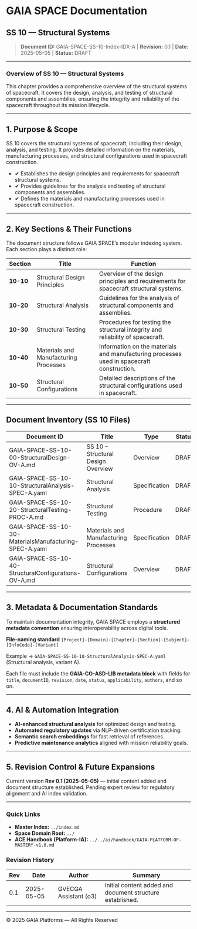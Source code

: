 # GAIA SPACE Documentation

## SS 10 — Structural Systems

> **Document ID:** GAIA-SPACE-SS-10-Index-IDX-A   |   **Revision:** 0.1   |   **Date:** 2025-05-05   |   **Status:** DRAFT

---

### Overview of SS 10 — Structural Systems

This chapter provides a comprehensive overview of the structural systems of spacecraft. It covers the design, analysis, and testing of structural components and assemblies, ensuring the integrity and reliability of the spacecraft throughout its mission lifecycle.

---

## 1. Purpose & Scope

SS 10 covers the structural systems of spacecraft, including their design, analysis, and testing. It provides detailed information on the materials, manufacturing processes, and structural configurations used in spacecraft construction.

* ✔ Establishes the design principles and requirements for spacecraft structural systems.
* ✔ Provides guidelines for the analysis and testing of structural components and assemblies.
* ✔ Defines the materials and manufacturing processes used in spacecraft construction.

---

## 2. Key Sections & Their Functions

The document structure follows GAIA SPACE’s modular indexing system. Each section plays a distinct role:

| Section   | Title                                           | Function                                                                        |
| --------- | ----------------------------------------------- | ------------------------------------------------------------------------------- |
| **10-10** | Structural Design Principles                    | Overview of the design principles and requirements for spacecraft structural systems. |
| **10-20** | Structural Analysis                             | Guidelines for the analysis of structural components and assemblies.            |
| **10-30** | Structural Testing                              | Procedures for testing the structural integrity and reliability of spacecraft.  |
| **10-40** | Materials and Manufacturing Processes           | Information on the materials and manufacturing processes used in spacecraft construction. |
| **10-50** | Structural Configurations                       | Detailed descriptions of the structural configurations used in spacecraft.      |

---

## Document Inventory (SS 10 Files)

| Document ID                                   | Title                                 | Type                       | Status |
| --------------------------------------------- | ------------------------------------- | -------------------------- | ------ |
| GAIA-SPACE-SS-10-00-StructuralDesign-OV-A.md  | SS 10 – Structural Design Overview    | Overview                   | DRAFT  |
| GAIA-SPACE-SS-10-10-StructuralAnalysis-SPEC-A.yaml | Structural Analysis                  | Specification              | DRAFT  |
| GAIA-SPACE-SS-10-20-StructuralTesting-PROC-A.md | Structural Testing                   | Procedure                  | DRAFT  |
| GAIA-SPACE-SS-10-30-MaterialsManufacturing-SPEC-A.yaml | Materials and Manufacturing Processes | Specification              | DRAFT  |
| GAIA-SPACE-SS-10-40-StructuralConfigurations-OV-A.md | Structural Configurations            | Overview                   | DRAFT  |

---

## 3. Metadata & Documentation Standards

To maintain documentation integrity, GAIA SPACE employs a **structured metadata convention** ensuring interoperability across digital tools.

**File-naming standard**
`[Project]-[Domain]-[Chapter]-[Section]-[Subject]-[InfoCode]-[Variant]`

Example → `GAIA-SPACE-SS-10-10-StructuralAnalysis-SPEC-A.yaml` (Structural analysis, variant A).

Each file must include the **GAIA-CO-ASD-LIB metadata block** with fields for `title`, `documentID`, `revision`, `date`, `status`, `applicability`, `authors`, and so on.

---

## 4. AI & Automation Integration

* **AI-enhanced structural analysis** for optimized design and testing.
* **Automated regulatory updates** via NLP-driven certification tracking.
* **Semantic search embeddings** for fast retrieval of references.
* **Predictive maintenance analytics** aligned with mission reliability goals.

---

## 5. Revision Control & Future Expansions

Current version **Rev 0.1 (2025-05-05)** — initial content added and document structure established.
Pending expert review for regulatory alignment and AI index validation.

---

### Quick Links

* **Master Index:** `../index.md`
* **Space Domain Root:** `../`
* **ACE Handbook (Platform-IA):** `../../ai/handbook/GAIA-PLATFORM-OF-MASTERY-v1.0.md`

### Revision History

| Rev | Date       | Author                | Summary                                          |
| --- | ---------- | --------------------- | ------------------------------------------------ |
| 0.1 | 2025-05-05 | GVECGA Assistant (o3) | Initial content added and document structure established. |

---

© 2025 GAIA Platforms — All Rights Reserved
